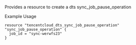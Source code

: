 Provides a resource to create a dts sync_job_pause_operation

Example Usage

```hcl
resource "tencentcloud_dts_sync_job_pause_operation" "sync_job_pause_operation" {
  job_id = "sync-werwfs23"
}
```